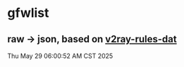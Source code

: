 # gfwlist
## raw -> json, based on [v2ray-rules-dat](https://github.com/Loyalsoldier/v2ray-rules-dat)
Thu May 29 06:00:52 AM CST 2025

